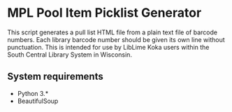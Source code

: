 # MPL Pool Item Picklist Generator
This script generates a pull list HTML file from a plain text file of barcode numbers. Each library barcode number should be given its own line without punctuation. This is intended for use by LibLime Koka users within the South Central Library System in Wisconsin.
## System requirements
* Python 3.*
* BeautifulSoup
